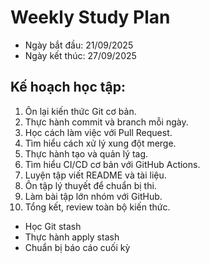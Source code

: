 # Weekly Study Plan

- Ngày bắt đầu: 21/09/2025
- Ngày kết thúc: 27/09/2025

## Kế hoạch học tập:
1. Ôn lại kiến thức Git cơ bản.
2. Thực hành commit và branch mỗi ngày.
3. Học cách làm việc với Pull Request.
4. Tìm hiểu cách xử lý xung đột merge.
5. Thực hành tạo và quản lý tag.
6. Tìm hiểu CI/CD cơ bản với GitHub Actions.
7. Luyện tập viết README và tài liệu.
8. Ôn tập lý thuyết để chuẩn bị thi.
9. Làm bài tập lớn nhóm với GitHub.
10. Tổng kết, review toàn bộ kiến thức.
- Học Git stash
- Thực hành apply stash
- Chuẩn bị báo cáo cuối kỳ
